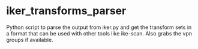 # iker_transforms_parser
Python script to parse the output from iker.py and get the transform sets in a format that can be used with other tools like ike-scan. Also grabs the vpn groups if available.
